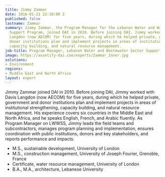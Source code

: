 ```yaml
---
title: Jimmy Zammar
date: 2016-01-21 22:18:00 Z
published: false
lastname: Zammar
summary: Jimmy Zammar, the Program Manager for the Lebanon Water and Wastewater Sector
  Support Program, joined DAI in 2010. Before joining DAI, Jimmy worked with Davis
  Langdon (now AECOM) for five years, during which he helped private, government and
  donor institutions plan and implement projects in areas of institutional strengthening,
  capacity building, and natural resource management.
job-title: Program Manager, Lebanon Water and Wastewater Sector Support Program
image: https://assetify-dai.com/experts/Zammar_Inner.jpg
solutions:
- Environment
regions:
- Middle East and North Africa
layout: expert
---
```


Jimmy Zammar joined DAI in 2010. Before joining DAI, Jimmy worked with Davis Langdon (now AECOM) for five years, during which he helped private, government and donor institutions plan and implement projects in areas of institutional strengthening, capacity building, and natural resource management. His experience covers six countries in the Middle East and North Africa, and he speaks English, French, and Arabic fluently. As Program Manager on LWWSS, Jimmy leads the field teams and subcontractors, manages program planning and implementation, ensures coordination with public institutions, donors and key stakeholders, and reports performance and impacts.

* M.S., sustainable development, University of London
* M.S., construction management, University of Joseph Fourier, Grenoble, France
* Certificate, water resource management, University of London
* B.A., M.A., architecture, Lebanese University
